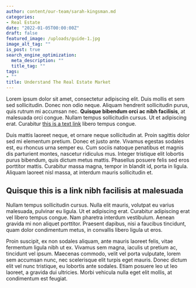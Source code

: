 ```yaml
---
author: content/our-team/sarah-kingsman.md
categories:
- Real Estate
date: "2022-01-05T00:00:00Z"
draft: false
featured_image: /uploads/guide-1.jpg
image_alt_tag: ""
is_post: true
search_engine_optimization:
  meta_description: ""
  title_tag: ""
tags:
- ""
title: Understand The Real Estate Market
---
```

Lorem ipsum dolor sit amet, consectetur adipiscing elit. Duis mollis et sem sed sollicitudin. Donec non odio neque. Aliquam hendrerit sollicitudin purus, quis rutrum mi accumsan nec.&nbsp;**Quisque bibendum orci ac nibh facilisis**, at malesuada orci congue. Nullam tempus sollicitudin cursus. Ut et adipiscing erat. Curabitur&nbsp;[this is a text link](https://magzilla10.favethemes.com/wp/magzilla/demo02/introducing-a-revolutionary-method-to-master-make-up/)&nbsp;libero tempus congue.

Duis mattis laoreet neque, et ornare neque sollicitudin at. Proin sagittis dolor sed mi elementum pretium. Donec et justo ante. Vivamus egestas sodales est, eu rhoncus urna semper eu. Cum sociis natoque penatibus et magnis dis parturient montes, nascetur ridiculus mus. Integer tristique elit lobortis purus bibendum, quis dictum metus mattis. Phasellus posuere felis sed eros porttitor mattis. Curabitur massa magna, tempor in blandit id, porta in ligula. Aliquam laoreet nisl massa, at interdum mauris sollicitudin et.

## Quisque this is a link nibh facilisis at malesuada

Nullam tempus sollicitudin cursus. Nulla elit mauris, volutpat eu varius malesuada, pulvinar eu ligula. Ut et adipiscing erat. Curabitur adipiscing erat vel libero tempus congue. Nam pharetra interdum vestibulum. Aenean gravida mi non aliquet porttitor. Praesent dapibus, nisi a faucibus tincidunt, quam dolor condimentum metus, in convallis libero ligula ut eros.

Proin suscipit, ex non sodales aliquam, ante mauris laoreet felis, vitae fermentum ligula nibh ut ex. Vivamus sem magna, iaculis ut pretium ac, tincidunt vel ipsum. Maecenas commodo, velit vel porta vulputate, lorem sem accumsan nunc, nec scelerisque elit turpis eget mauris. Donec dictum elit vel nunc tristique, eu lobortis ante sodales. Etiam posuere leo ut leo laoreet, a gravida dui ultricies. Morbi vehicula nulla eget elit mollis, at condimentum est feugiat.
